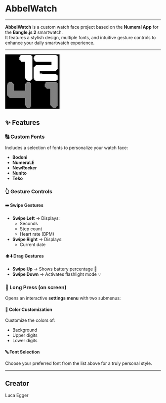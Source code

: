 #  AbbelWatch  
---

**AbbelWatch** is a custom watch face project based on the **Numeral App** for the **Bangle.js 2** smartwatch.  
It features a stylish design, multiple fonts, and intuitive gesture controls to enhance your daily smartwatch experience.

---
![Screenshot of the app](screenshot.png)

## ✨ Features

### 🔠 Custom Fonts  
Includes a selection of fonts to personalize your watch face:
- **Bodoni**
- **NumeraLE**
- **NewRocker**
- **Nunito**
- **Teko**

### 👆 Gesture Controls

#### ➡️ Swipe Gestures
- **Swipe Left** → Displays:  
  - Seconds  
  - Step count  
  - Heart rate (BPM)  
- **Swipe Right** → Displays:  
  - Current date  

#### ⬆️⬇️ Drag Gestures
- **Swipe Up** → Shows battery percentage 🔋  
- **Swipe Down** → Activates flashlight mode 💡  

### 📲 Long Press (on screen)  
Opens an interactive **settings menu** with two submenus:

#### 🎨 Color Customization  
Customize the colors of:
- Background  
- Upper digits  
- Lower digits  

#### 🔤 Font Selection  
Choose your preferred font from the list above for a truly personal style.

---
## Creator
Luca Egger
